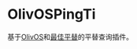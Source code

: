 # OlivOSPingTi

基于[OlivOS](https://github.com/OlivOS-Team/OlivOS)和[最佳平替](https://www.pingti.xyz/)的平替查询插件。
